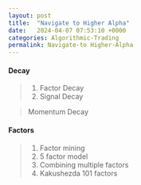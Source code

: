 ```yaml
---
layout: post
title:  "Navigate to Higher Alpha"
date:   2024-04-07 07:53:10 +0000
categories: Algorithmic-Trading
permalink: Navigate-to Higher-Alpha
---
```


#### Decay
> 1. Factor Decay
> 2. Signal Decay

> Momentum Decay

#### Factors
> 1. Factor mining
> 2. 5 factor model
> 3. Combining multiple factors
> 4. Kakushezda 101 factors

